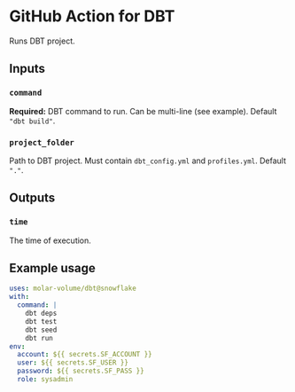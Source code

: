 # GitHub Action for DBT

Runs DBT project.

## Inputs

### `command`

**Required:** DBT command to run. Can be multi-line (see example). Default `"dbt build"`.

### `project_folder`

Path to DBT project. Must contain `dbt_config.yml` and `profiles.yml`. Default `"."`.

## Outputs

### `time`

The time of execution.

## Example usage

```yaml
uses: molar-volume/dbt@snowflake
with:
  command: |
    dbt deps
    dbt test
    dbt seed
    dbt run
env:
  account: ${{ secrets.SF_ACCOUNT }}
  user: ${{ secrets.SF_USER }}
  password: ${{ secrets.SF_PASS }}
  role: sysadmin
```
